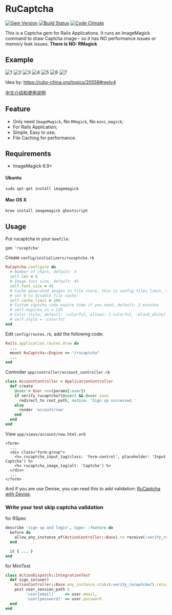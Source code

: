 # RuCaptcha

[![Gem Version](https://badge.fury.io/rb/rucaptcha.svg)](https://badge.fury.io/rb/rucaptcha)
[![Build Status](https://travis-ci.org/huacnlee/rucaptcha.svg)](https://travis-ci.org/huacnlee/rucaptcha)
[![Code Climate](https://codeclimate.com/github/huacnlee/rucaptcha/badges/gpa.svg)](https://codeclimate.com/github/huacnlee/rucaptcha)

This is a Captcha gem for Rails Applications. It runs an ImageMagick command to draw Captcha image - so it has NO performance issues or memory leak issues. **There is NO: RMagick**

## Example

![1](https://cloud.githubusercontent.com/assets/5518/15423974/b186b0d6-1eb2-11e6-9c0e-4cc3a66f32c8.png)
![2](https://cloud.githubusercontent.com/assets/5518/15423975/b1887b6e-1eb2-11e6-895f-5629f82697d3.png)
![3](https://cloud.githubusercontent.com/assets/5518/15423978/b18f08ee-1eb2-11e6-9670-c21dba290e04.png)
![4](https://cloud.githubusercontent.com/assets/5518/15423976/b18b6946-1eb2-11e6-8413-700ded157262.png)
![5](https://cloud.githubusercontent.com/assets/5518/15423977/b18e7c62-1eb2-11e6-96f7-5bd6981d4185.png)
![6](https://cloud.githubusercontent.com/assets/5518/15423979/b19175d4-1eb2-11e6-9417-7d496fb996b4.png)
![7](https://cloud.githubusercontent.com/assets/5518/15423980/b1caf944-1eb2-11e6-862e-78c0a9360b43.png)

Idea by: https://ruby-china.org/topics/20558#reply4

[中文介绍和使用说明](https://ruby-china.org/topics/27832)

## Feature

- Only need `ImageMagick`, No `RMagick`, No `mini_magick`;
- For Rails Application;
- Simple, Easy to use;
- File Caching for performance.

## Requirements

- ImageMagick 6.9+

#### Ubuntu

```
sudo apt-get install imagemagick
```

#### Mac OS X

```bash
brew install imagemagick ghostscript
```

## Usage

Put rucaptcha in your `Gemfile`:

```
gem 'rucaptcha'
```

Create `config/initializers/rucaptcha.rb`

```rb
RuCaptcha.configure do
  # Number of chars, default: 4
  self.len = 4
  # Image font size, default: 45
  self.font_size = 45
  # Cache generated images in file store, this is config files limit, default: 100
  # set 0 to disable file cache.
  self.cache_limit = 100
  # Custom captcha code expire time if you need, default: 2 minutes
  # self.expires_in = 120
  # Color style, default: :colorful, allows: [:colorful, :black_white]
  # self.style = :colorful
end
```

Edit `config/routes.rb`, add the following code:

```rb
Rails.application.routes.draw do
  ...
  mount RuCaptcha::Engine => "/rucaptcha"
  ...
end
```

Controller `app/controller/account_controller.rb`

```rb
class AccountController < ApplicationController
  def create
    @user = User.new(params[:user])
    if verify_rucaptcha?(@user) && @user.save
      redirect_to root_path, notice: 'Sign up successed.'
    else
      render 'account/new'
    end
  end
end
```

View `app/views/account/new.html.erb`

```erb
<form>
  ...
  <div class="form-group">
    <%= rucaptcha_input_tag(class: 'form-control', placeholder: 'Input Captcha') %>
    <%= rucaptcha_image_tag(alt: 'Captcha') %>
  </div>
  ...
</form>
```

And if you are use Devise, you can read this to add validation: [RuCaptcha with Devise](https://github.com/huacnlee/rucaptcha/wiki/Working-with-Devise).

### Write your test skip captcha validation

for RSpec

```rb
describe 'sign up and login', type: :feature do
  before do
    allow_any_instance_of(ActionController::Base).to receive(:verify_rucaptcha?).and_return(true)
  end

  it { ... }
end
```

for MiniTest

```rb
class ActionDispatch::IntegrationTest
  def sign_in(user)
    ActionController::Base.any_instance.stubs(:verify_rucaptcha?).returns(true)
    post user_session_path \
         'user[email]'    => user.email,
         'user[password]' => user.password
  end
end
```